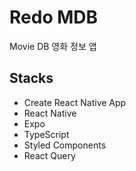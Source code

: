 # Redo MDB

Movie DB
영화 정보 앱

## Stacks

- Create React Native App
- React Native
- Expo
- TypeScript
- Styled Components
- React Query
